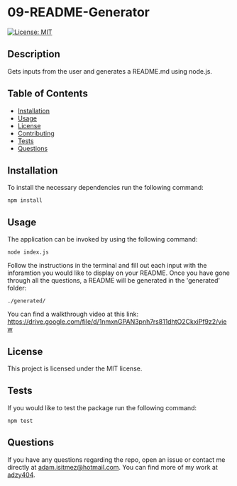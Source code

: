 # 09-README-Generator

  [![License: MIT](https://img.shields.io/badge/License-MIT-yellow.svg)](https://opensource.org/licenses/MIT)

  ## Description
  Gets inputs from the user and generates a README.md using node.js.

  ## Table of Contents
  - [Installation](#installation)
  - [Usage](#usage)
  - [License](#license)
  - [Contributing](#contributing)
  - [Tests](#tests)
  - [Questions](#questions)

  ## Installation

  To install the necessary dependencies run the following command:  
  ~~~
  npm install
  ~~~

  ## Usage
  The application can be invoked by using the following command:
  ~~~
  node index.js
  ~~~

  Follow the instructions in the terminal and fill out each input with the inforamtion you would like to display on your README. Once you have gone through all the questions, a README will be generated in the 'generated' folder:

  ~~~
  ./generated/
  ~~~

  You can find a walkthrough video at this link: https://drive.google.com/file/d/1nmxnGPAN3pnh7rs811dhtO2CkxiPf9z2/view

  ## License
  This project is licensed under the MIT license.

  ## Tests
  If you would like to test the package run the following command:  
  ~~~
  npm test
  ~~~

  ## Questions
  If you have any questions regarding the repo, open an issue or contact me directly at adam.isitmez@hotmail.com. You can find more of my work at [adzy404](https://github.com/adzy404).
